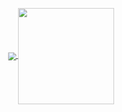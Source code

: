 <a href="https://github.com/anuraghazra/github-readme-stats">
  <img align="center" src="https://github-readme-stats.vercel.app/api?username=komura-c&show_icons=true" />
</a>
<a href="https://github.com/anuraghazra/github-readme-stats">
  <img height="195" align="center" src="https://github-readme-stats.vercel.app/api/top-langs/?username=komura-c&layout=compact" />
</a>
